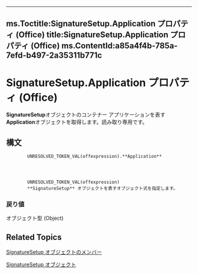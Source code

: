 

---
ms.Toctitle:SignatureSetup.Application プロパティ (Office)
title:SignatureSetup.Application プロパティ (Office)
ms.ContentId:a85a4f4b-785a-7efd-b497-2a35311b771c
---
# SignatureSetup.Application プロパティ (Office)




**SignatureSetup**オブジェクトのコンテナー アプリケーションを表す**Application**オブジェクトを取得します。読み取り専用です。

## 構文

            UNRESOLVED_TOKEN_VAL(offexpression).**Application**




            UNRESOLVED_TOKEN_VAL(offexpression)
            **SignatureSetup** オブジェクトを表すオブジェクト式を指定します。

### 戻り値
オブジェクト型 (Object)





## Related Topics

[SignatureSetup オブジェクトのメンバー](30bec290-276c-6a64-ca46-dc9dd145e3dd.md)

[SignatureSetup オブジェクト](e76b87c9-3163-654c-ab52-559dfdf43c90.md)




